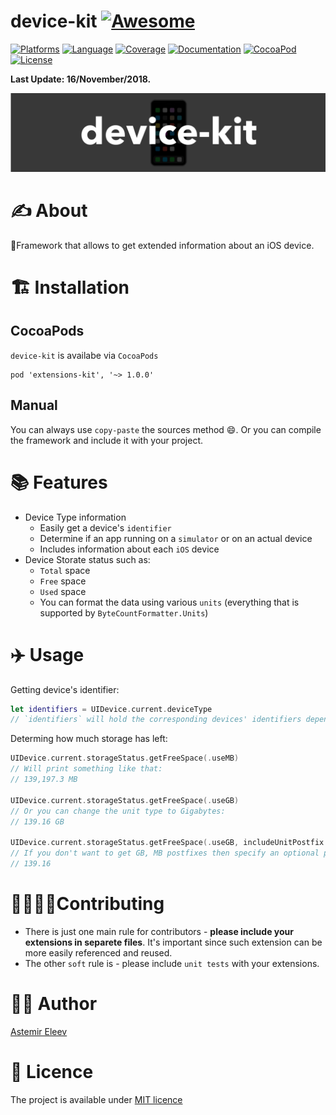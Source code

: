 # device-kit [![Awesome](https://cdn.rawgit.com/sindresorhus/awesome/d7305f38d29fed78fa85652e3a63e154dd8e8829/media/badge.svg)](https://github.com/sindresorhus/awesome)

[![Platforms](https://img.shields.io/badge/platform-iOS-yellowgreen.svg)]()
[![Language](https://img.shields.io/badge/language-Swift-orange.svg)]()
[![Coverage](https://img.shields.io/badge/coverage-0.0%25-red.svg)]()
[![Documentation](https://img.shields.io/badge/docs-100%25-magenta.svg)]()
[![CocoaPod](https://img.shields.io/badge/pod-1.0.0-lightblue.svg)]()
[![License](https://img.shields.io/badge/license-MIT-blue.svg)]()

**Last Update: 16/November/2018.**

![](logo-device_kit.png)

# ✍️ About
📱Framework that allows to get extended information about an iOS device.

# 🏗 Installation
## CocoaPods
`device-kit` is availabe via `CocoaPods`

```
pod 'extensions-kit', '~> 1.0.0' 
```
## Manual
You can always use `copy-paste` the sources method 😄. Or you can compile the framework and include it with your project.

# 📚 Features
- Device Type information 
  - Easily get a device's `identifier`
  - Determine if an app running on a `simulator` or on an actual device
  - Includes information about each `iOS` device
- Device Storate status such as:
  - `Total` space
  - `Free` space 
  - `Used` space
  - You can format the data using various `units` (everything that is supported by `ByteCountFormatter.Units`)

# ✈️ Usage

Getting device's identifier:

```swift
let identifiers = UIDevice.current.deviceType
// `identifiers` will hold the corresponding devices' identifiers depending on your `iOS` model
```

Determing how much storage has left:

```swift
UIDevice.current.storageStatus.getFreeSpace(.useMB)
// Will print something like that:
// 139,197.3 MB

UIDevice.current.storageStatus.getFreeSpace(.useGB)
// Or you can change the unit type to Gigabytes:
// 139.16 GB

UIDevice.current.storageStatus.getFreeSpace(.useGB, includeUnitPostfix: false)
// If you don't want to get GB, MB postfixes then specify an optional parameter for `includeUnitPostfix`:
// 139.16
```

# 🙋‍♀️🙋‍♂️Contributing 
- There is just one main rule for contributors - **please include your extensions in separete files**. It's important since such extension can be more easily referenced and reused.
- The other `soft` rule is - please include `unit tests` with your extensions. 

# 👨‍💻 Author 
[Astemir Eleev](https://github.com/jVirus)

# 🔖 Licence
The project is available under [MIT licence](https://github.com/jVirus/device-kit/blob/master/LICENSE)
